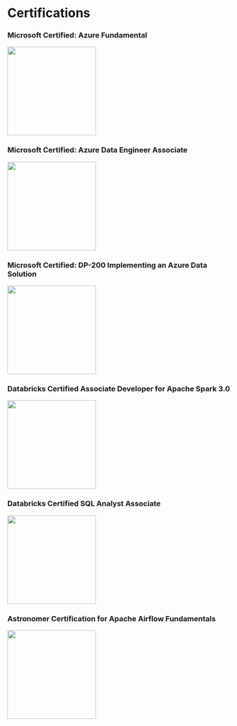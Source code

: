 # Certifications

### Microsoft Certified: Azure Fundamental
<a target='blank' href='https://www.credly.com/badges/70b75ec3-050d-4a1c-9048-93d3f7f87b8b?source=linked_in_profile'>
<img src="https://user-images.githubusercontent.com/32331579/170851326-d4a0f0ef-4596-4f51-8d62-b6da637dafff.png" width="200"/> </a>


### Microsoft Certified: Azure Data Engineer Associate
<a target='blank' href='https://www.credly.com/badges/70b75ec3-050d-4a1c-9048-93d3f7f87b8b?source=linked_in_profile'>
<img src="https://user-images.githubusercontent.com/32331579/170851485-95d547a9-5bc1-4e9a-ad2e-955317eee8da.png" width="200"/> </a>


### Microsoft Certified: DP-200 Implementing an Azure Data Solution
<a target='blank' href='https://www.credly.com/badges/b1db6eb8-db51-4ab3-a654-0a684db15cab?source=linked_in_profile'>
<img src="https://user-images.githubusercontent.com/32331579/170851587-1a8e5b4a-d148-45b9-a99a-d0c289faeda8.png" width="200"/> </a>


### Databricks Certified Associate Developer for Apache Spark 3.0
<a target='blank' href='https://credentials.databricks.com/0171d9d7-ab75-4651-904b-8300bed59d69'>
<img src="https://user-images.githubusercontent.com/32331579/170851687-bbb458dc-df7d-4fee-b83c-679c11ec0db1.png" width="200"/> </a>


### Databricks Certified SQL Analyst Associate
<a target='blank' href='https://credentials.databricks.com/e79440f0-09ea-4193-bd72-52e1f6fd12d5'>
<img src="https://user-images.githubusercontent.com/32331579/170851794-fd2d941f-df70-4604-9345-bec591e48fd2.png" width="200"/> </a>


### Astronomer Certification for Apache Airflow Fundamentals
<a target='blank' href='https://www.credly.com/badges/f76a251c-14c2-4c68-9430-6b62897c1257?source=linked_in_profile'>
<img src="https://user-images.githubusercontent.com/32331579/170851827-9cd1ad9c-5f93-4012-9306-1e40ab1a483c.png" width="200"/> </a>


